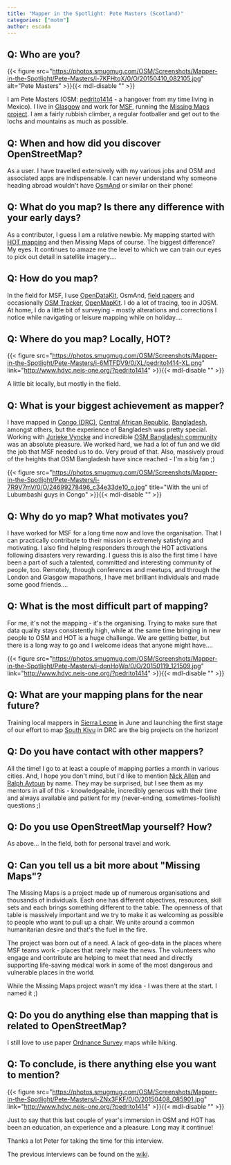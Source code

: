 ```yaml
---
title: "Mapper in the Spotlight: Pete Masters (Scotland)"
categories: ["motm"]
author: escada
---
```


## Q: Who are you?

{{< figure src="https://photos.smugmug.com/OSM/Screenshots/Mapper-in-the-Spotlight/Pete-Masters/i-7KFHtqX/0/O/20150410_082105.jpg" alt="Pete Masters" >}}{{< mdl-disable "<!-- markdownlint-disable MD034 -->" >}}

I am Pete Masters (OSM: [pedrito1414](http://www.openstreetmap.org/user/pedrito1414) - a hangover from my time living in Mexico). I live in [Glasgow](http://www.openstreetmap.org/relation/1906767) and work for [MSF](http://www.msf.org/), running the [Missing Maps project](http://www.missingmaps.org/). I am a fairly rubbish climber, a regular footballer and get out to the lochs and mountains as much as possible.

## Q: When and how did you discover OpenStreetMap?

As a user. I have travelled extensively with my various jobs and OSM and associated apps are indispensable. I can never understand why someone heading abroad wouldn't have [OsmAnd](http://osmand.net/) or similar on their phone!

## Q: What do you map? Is there any difference with your early days?

As a contributor, I guess I am a relative newbie. My mapping started with [HOT mapping](https://hotosm.org/) and then Missing Maps of course. The biggest difference? My eyes. It continues to amaze me the level to which we can train our eyes to pick out detail in satellite imagery....

## Q: How do you map?

In the field for MSF, I use [OpenDataKit](https://opendatakit.org/), OsmAnd, [field papers](http://fieldpapers.org/) and occasionally [OSM Tracker](http://wiki.openstreetmap.org/wiki/OSMTracker_(Android)), [OpenMapKit](http://openmapkit.org/). I do a lot of tracing, too in JOSM. At home, I do a little bit of surveying - mostly alterations and corrections I notice while navigating or leisure mapping while on holiday....

## Q: Where do you map? Locally, HOT?

{{< figure src="https://photos.smugmug.com/OSM/Screenshots/Mapper-in-the-Spotlight/Pete-Masters/i-6MTFDV9/0/XL/pedrito1414-XL.png" link="http://www.hdyc.neis-one.org/?pedrito1414" >}}{{< mdl-disable "<!-- markdownlint-disable MD034 -->" >}}

A little bit locally, but mostly in the field.

## Q: What is your biggest achievement as mapper?

I have mapped in [Congo (DRC)](http://www.openstreetmap.org/relation/192795#map=5/-4.089/21.672), [Central African Republic](http://www.openstreetmap.org/relation/192790), [Bangladesh](http://www.openstreetmap.org/relation/184640), amongst others, but the experience of Bangladesh was pretty special. Working with [Jorieke Vyncke](http://www.openstreetmap.org/user/Jorieke%20V) and incredible [OSM Bangladesh community](https://www.facebook.com/groups/osmbd/) was an absolute pleasure. We worked hard, we had a lot of fun and we did the job that MSF needed us to do. Very proud of that. Also, massively proud of the heights that OSM Bangladesh have since reached - I'm a big fan ;)

{{< figure src="https://photos.smugmug.com/OSM/Screenshots/Mapper-in-the-Spotlight/Pete-Masters/i-7R9V7mV/0/O/24699278496_c34e33de10_o.jpg" title="With the uni of Lubumbashi guys in Congo" >}}{{< mdl-disable "<!-- markdownlint-disable MD034 -->" >}}

## Q: Why do yo map? What motivates you?

I have worked for MSF for a long time now and love the organisation. That I can practically contribute to their mission is extremely satisfying and motivating. I also find helping responders through the HOT activations following disasters very rewarding. I guess this is also the first time I have been a part of such a talented, committed and interesting community of people, too. Remotely, through conferences and meetups, and through the London and Glasgow mapathons, I have met brilliant individuals and made some good friends....

## Q: What is the most difficult part of mapping?

For me, it's not the mapping - it's the organising. Trying to make sure that data quality stays consistently high, while at the same time bringing in new people to OSM and HOT is a huge challenge. We are getting better, but there is a long way to go and I welcome ideas that anyone might have....

{{< figure src="https://photos.smugmug.com/OSM/Screenshots/Mapper-in-the-Spotlight/Pete-Masters/i-dqnHqWq/0/O/20150119_121509.jpg" link="http://www.hdyc.neis-one.org/?pedrito1414" >}}{{< mdl-disable "<!-- markdownlint-disable MD034 -->" >}}

## Q: What are your mapping plans for the near future?

Training local mappers in [Sierra Leone](http://www.openstreetmap.org/relation/192777) in June and launching the first stage of our effort to map [South Kivu](http://www.openstreetmap.org/relation/5642699) in DRC are the big projects on the horizon!

## Q: Do you have contact with other mappers?

All the time! I go to at least a couple of mapping parties a month in various cities. And, I hope you don't mind, but I'd like to mention [Nick Allen](http://wiki.openstreetmap.org/wiki/User:Nick_Allen) and [Ralph Aytoun](https://twitter.com/ralphaytoun1) by name. They may be surprised, but I see them as my mentors in all of this - knowledgeable, incredibly generous with their time and always available and patient for my (never-ending, sometimes-foolish) questions ;)

## Q: Do you use OpenStreetMap yourself? How?

As above... In the field, both for personal travel and work.

## Q: Can you tell us a bit more about "Missing Maps"?

The Missing Maps is a project made up of numerous organisations and thousands of individuals. Each one has different objectives, resources, skill sets and each brings something different to the table. The openness of that table is massively important and we try to make it as welcoming as possible to people who want to pull up a chair. We unite around a common humanitarian desire and that's the fuel in the fire.

The project was born out of a need. A lack of geo-data in the places where MSF teams work - places that rarely make the news. The volunteers who engage and contribute are helping to meet that need and directly supporting life-saving medical work in some of the most dangerous and vulnerable places in the world.

While the Missing Maps project wasn't my idea - I was there at the start. I named it ;)

## Q: Do you do anything else than mapping that is related to OpenStreetMap?

I still love to use paper [Ordnance Survey](https://www.ordnancesurvey.co.uk) maps while hiking.

## Q: To conclude, is there anything else you want to mention?

{{< figure src="https://photos.smugmug.com/OSM/Screenshots/Mapper-in-the-Spotlight/Pete-Masters/i-ZNx3FKF/0/O/20150408_085901.jpg" link="http://www.hdyc.neis-one.org/?pedrito1414" >}}{{< mdl-disable "<!-- markdownlint-disable MD034 -->" >}}

Just to say that this last couple of year's immersion in OSM and HOT has been an education, an experience and a pleasure. Long may it continue!

Thanks a lot Peter for taking the time for this interview.

The previous interviews can be found on the [wiki](http://wiki.openstreetmap.org/wiki/WikiProject_Belgium/Belgian_Mapper_of_the_Month).
